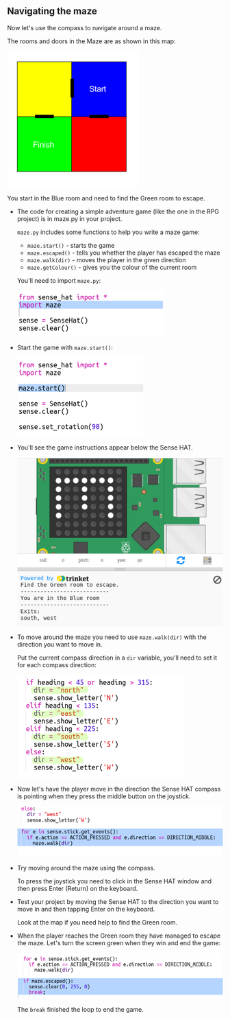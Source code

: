 ## Navigating the maze

Now let's use the compass to navigate around a maze.

The rooms and doors in the Maze are as shown in this map:

![ảnh chụp màn hình](images/compass-maze-map.png)

You start in the Blue room and need to find the Green room to escape.

+ The code for creating a simple adventure game (like the one in the RPG project) is in maze.py in your project.
    
    `maze.py` includes some functions to help you write a maze game:
    
    + `maze.start()` - starts the game
    + `maze.escaped()` - tells you whether the player has escaped the maze
    + `maze.walk(dir)` - moves the player in the given direction
    + `maze.getColour()` - gives you the colour of the current room
    
    You'll need to import `maze.py`:
    
    ![ảnh chụp màn hình](images/compass-import.png)

+ Start the game with `maze.start()`:
    
    ![ảnh chụp màn hình](images/compass-start.png)

+ You'll see the game instructions appear below the Sense HAT.
    
    ![ảnh chụp màn hình](images/compass-start-test.png)

+ To move around the maze you need to use `maze.walk(dir)` with the direction you want to move in.
    
    Put the current compass direction in a `dir` variable, you'll need to set it for each compass direction:
    
    ![ảnh chụp màn hình](images/compass-dir.png)

+ Now let's have the player move in the direction the Sense HAT compass is pointing when they press the middle button on the joystick.
    
    ![ảnh chụp màn hình](images/compass-joystick.png)

+ Try moving around the maze using the compass.
    
    To press the joystick you need to click in the Sense HAT window and then press Enter (Return) on the keyboard.

+ Test your project by moving the Sense HAT to the direction you want to move in and then tapping Enter on the keyboard.
    
    Look at the map if you need help to find the Green room.

+ When the player reaches the Green room they have managed to escape the maze. Let's turn the screen green when they win and end the game:
    
    ![ảnh chụp màn hình](images/compass-end.png)
    
    The `break` finished the loop to end the game.